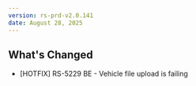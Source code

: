 ```yaml
---
version: rs-prd-v2.0.141
date: August 28, 2025
---
```


## What's Changed
* [HOTFIX] RS-5229 BE - Vehicle file upload is failing